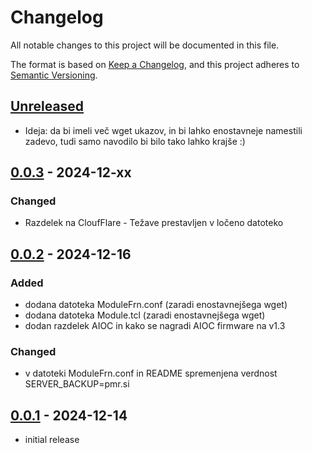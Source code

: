 # Changelog

All notable changes to this project will be documented in this file.

The format is based on [Keep a Changelog],
and this project adheres to [Semantic Versioning].

## [Unreleased]

- Ideja: da bi imeli več wget ukazov, in bi lahko enostavneje namestili zadevo, tudi samo navodilo bi bilo tako lahko krajše :)

## [0.0.3] - 2024-12-xx

### Changed

- Razdelek na CloufFlare - Težave prestavljen v ločeno datoteko

## [0.0.2] - 2024-12-16

### Added

- dodana datoteka ModuleFrn.conf (zaradi enostavnejšega wget)
- dodana datoteka Module.tcl (zaradi enostavnejšega wget)
- dodan razdelek AIOC in kako se nagradi AIOC firmware na v1.3

### Changed

- v datoteki ModuleFrn.conf in README spremenjena verdnost SERVER_BACKUP=pmr.si

## [0.0.1] - 2024-12-14

- initial release

<!-- Links -->
[keep a changelog]: https://keepachangelog.com/en/1.0.0/
[semantic versioning]: https://semver.org/spec/v2.0.0.html

<!-- Versions -->
[unreleased]: https://github.com/tomaz1/PMR-FRN-SvxLink/compare/v0.0.3...HEAD
[0.0.3]: https://github.com/tomaz1/PMR-FRN-SvxLink/compare/v0.0.2...v0.0.3
[0.0.2]: https://github.com/tomaz1/PMR-FRN-SvxLink/compare/v0.0.1...v0.0.2
[0.0.1]: https://github.com/tomaz1/PMR-FRN-SvxLink/releases/tag/v0.0.1